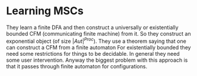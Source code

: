 # Learning MSCs

They learn a finite DFA and then construct a universally or existentially
bounded CFM (communicating finite machine) from it. 
So they construct an exponential object (of size $|Aut|^{Proc}$).
They use a theorem saying that one can construct a CFM from a finite automaton 
For existentially bounded they need some restrictions for things to be
decidable.
In general they need some user intervention. 
Anyway the biggest problem with this approach is that it passes through
finite automaton for configurations.
